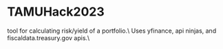 # TAMUHack2023
tool for calculating risk/yield of a portfolio.\ 
Uses yfinance, api ninjas, and fiscaldata.treasury.gov apis.\
